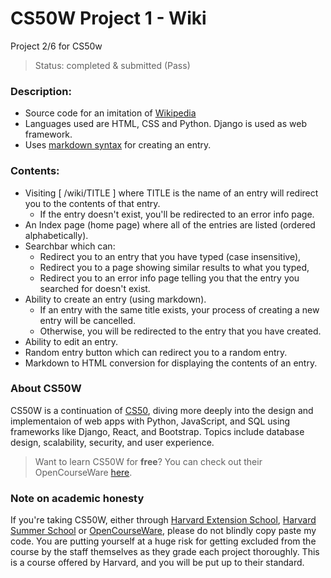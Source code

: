 # CS50W Project 1 - Wiki
Project 2/6 for CS50w
> Status: completed & submitted (Pass)
  
### Description:
* Source code for an imitation of [Wikipedia](https://www.wikipedia.org/)
* Languages used are HTML, CSS and Python. Django is used as web framework.
* Uses [markdown syntax](https://www.markdownguide.org/basic-syntax/) for creating an entry.
  
### Contents:
* Visiting  [ /wiki/TITLE ] where TITLE is the name of an entry will redirect you to the contents of that entry. 
    * If the entry doesn't exist, you'll be redirected to an error info page.
* An Index page (home page) where all of the entries are listed (ordered alphabetically).
* Searchbar which can:
    * Redirect you to an entry that you have typed (case insensitive),
    * Redirect you to a page showing similar results to what you typed,
    * Redirect you to an error info page telling you that the entry you searched for doesn't exist.
* Ability to create an entry (using markdown).
    * If an entry with the same title exists, your process of creating a new entry will be cancelled.
    * Otherwise, you will be redirected to the entry that you have created.
* Ability to edit an entry.
* Random entry button which can redirect you to a random entry.
* Markdown to HTML conversion for displaying the contents of an entry.
  
### About CS50W
CS50W is a continuation of [CS50](https://cs50.harvard.edu/), diving more deeply into the design and implementaion of web apps with Python, JavaScript, and SQL using frameworks like Django, React, and Bootstrap. Topics include database design, scalability, security, and user experience.  
> Want to learn CS50W for **free**? You can check out their OpenCourseWare [here](https://cs50.harvard.edu/web/).
  
### Note on academic honesty
If you're taking CS50W, either through [Harvard Extension School](https://courses.extension.harvard.edu/course-catalog/courses/subject/CSCI/33A), [Harvard Summer School](https://courses.summer.harvard.edu/course-catalog/courses/subject/CSCI/33A) or [OpenCourseWare](https://cs50.harvard.edu/web/), please do not blindly copy paste my code. You are putting yourself at a huge risk for getting excluded from the course by the staff themselves as they grade each project thoroughly. This is a course offered by Harvard, and you will be put up to their standard.
